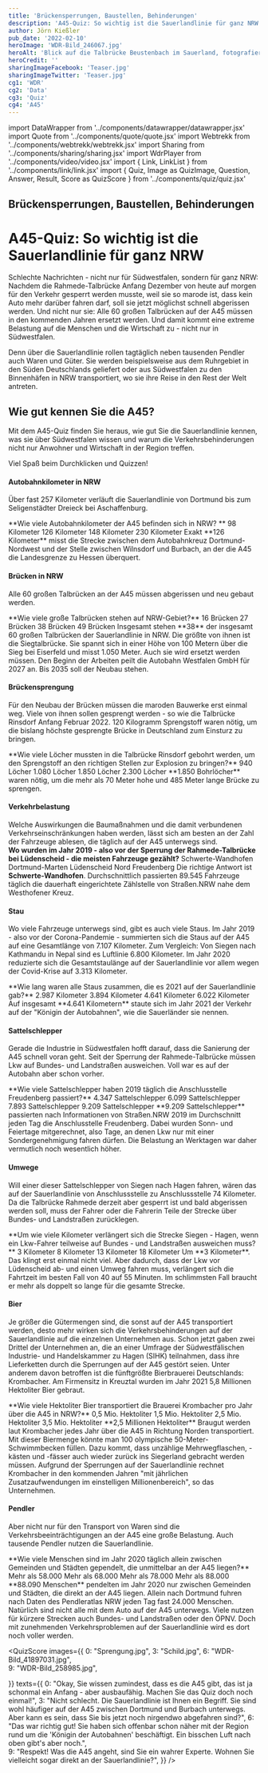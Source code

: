 ```yaml
---
title: 'Brückensperrungen, Baustellen, Behinderungen'
description: 'A45-Quiz: So wichtig ist die Sauerlandlinie für ganz NRW'
author: Jörn Kießler
pub_date: '2022-02-10'
heroImage: 'WDR-Bild_246067.jpg'
heroAlt: 'Blick auf die Talbrücke Beustenbach im Sauerland, fotografiert von Hans Blossey'
heroCredit: ''
sharingImageFacebook: 'Teaser.jpg'
sharingImageTwitter: 'Teaser.jpg'
cg1: 'WDR'
cg2: 'Data'
cg3: 'Quiz'
cg4: 'A45'
---
```


import DataWrapper from '../components/datawrapper/datawrapper.jsx'
import Quote from '../components/quote/quote.jsx'
import Webtrekk from '../components/webtrekk/webtrekk.jsx'
import Sharing from '../components/sharing/sharing.jsx'
import WdrPlayer from '../components/video/video.jsx'
import { Link, LinkList } from '../components/link/link.jsx'
import { Quiz, Image as QuizImage, Question, Answer, Result, Score as QuizScore } from '../components/quiz/quiz.jsx'

## Brückensperrungen, Baustellen, Behinderungen

# A45-Quiz: So wichtig ist die Sauerlandlinie für ganz NRW

Schlechte Nachrichten - nicht nur für Südwestfalen, sondern für ganz NRW: Nachdem die Rahmede-Talbrücke Anfang Dezember von heute auf morgen für den Verkehr gesperrt werden musste, weil sie so marode ist, dass kein Auto mehr darüber fahren darf, soll sie jetzt möglichst schnell abgerissen werden. Und nicht nur sie: Alle 60 großen Talbrücken auf der A45 müssen in den kommenden Jahren ersetzt werden. Und damit kommt eine extreme Belastung auf die Menschen und die Wirtschaft zu - nicht nur in Südwestfalen. 

<Link title="An der A45 müssen alle 60 Brücken ersetzt werden" href="https://www1.wdr.de/nachrichten/bruecken-ersetzen-a45-sauerlandlinie-100.html" />

Denn über die Sauerlandlinie rollen tagtäglich neben tausenden Pendler auch Waren und Güter. Sie werden beispielsweise aus dem Ruhrgebiet in den Süden Deutschlands geliefert oder aus Südwestfalen zu den Binnenhäfen in NRW transportiert, wo sie ihre Reise in den Rest der Welt antreten.

## Wie gut kennen Sie die A45?

Mit dem A45-Quiz finden Sie heraus, wie gut Sie die  Sauerlandlinie kennen, was sie über Südwestfalen wissen und warum die Verkehrsbehinderungen nicht nur Anwohner und Wirtschaft in der Region treffen.

Viel Spaß beim Durchklicken und Quizzen!

#### Autobahnkilometer in NRW
Über fast 257 Kilometer verläuft die Sauerlandlinie von Dortmund bis zum Seligenstädter Dreieck bei Aschaffenburg.

<Quiz>
<QuizImage src="Ueberblick.jpg" alt="Luftaufnahme der A45 bei Burbach im Hochsauerland, fotografiert von Hans Blossey." />
<Question>**Wie viele Autobahnkilometer der A45 befinden sich in NRW?
**</Question>
<Answer>98 Kilometer</Answer>
<Answer correct>126 Kilometer</Answer>
<Answer>148 Kilometer</Answer>
<Answer>230 Kilometer</Answer>
<Result>
Exakt **126 Kilometer** misst die Strecke zwischen dem Autobahnkreuz Dortmund-Nordwest und der Stelle zwischen Wilnsdorf und Burbach, an der die A45 die Landesgrenze zu Hessen überquert.
</Result>
</Quiz>

#### Brücken in NRW
Alle 60 großen Talbrücken an der A45 müssen abgerissen und neu gebaut werden.

<Quiz>
<QuizImage src="Siegtalbruecke.jpg" alt="Luftaufnahme der Siegtalbrücke Eiserfeld, fotografiert von Hans Blossey." />
<Question>**Wie viele große Talbrücken stehen auf NRW-Gebiet?**</Question>
<Answer>16 Brücken</Answer>
<Answer>27 Brücken</Answer>
<Answer correct>38 Brücken</Answer>
<Answer>49 Brücken</Answer>
<Result>
Insgesamt stehen **38** der insgesamt 60 großen Talbrücken der Sauerlandlinie in NRW. Die größte von ihnen ist die Siegtalbrücke. Sie spannt sich in einer Höhe von 100 Metern über die Sieg bei Eiserfeld und misst 1.050 Meter. Auch sie wird ersetzt werden müssen. Den Beginn der Arbeiten peilt die Autobahn Westfalen GmbH für 2027 an. Bis 2035 soll der Neubau stehen.
</Result>
</Quiz>

#### Brückensprengung
Für den Neubau der Brücken müssen die maroden Bauwerke erst einmal weg. Viele von ihnen sollen gesprengt werden - so wie die Talbrücke Rinsdorf Anfang Februar 2022. 120 Kilogramm Sprengstoff waren nötig, um die bislang höchste gesprengte Brücke in Deutschland zum Einsturz zu bringen.

<Link title="Sprengung der A45-Talbrücke Rinsdorf" href="https://www1.wdr.de/mediathek/av/video-sprengung-der-a-talbruecke-rinsdorf-102.html" />

<Quiz>
<QuizImage src="Sprengung.jpg" alt="Die Talbrücke Rinsdorf bricht nach der Sprengung in sich zusammen, fotografiert von Rene Traut." />
<Question>**Wie viele Löcher mussten in die Talbrücke Rinsdorf gebohrt werden, um den Sprengstoff an den richtigen Stellen zur Explosion zu bringen?**</Question>
<Answer>940 Löcher</Answer>
<Answer>1.080 Löcher</Answer>
<Answer correct>1.850 Löcher</Answer>
<Answer>2.300 Löcher</Answer>
<Result>
**1.850 Bohrlöcher** waren nötig, um die mehr als 70 Meter hohe und 485 Meter lange Brücke zu sprengen. 
</Result>
</Quiz>

#### Verkehrbelastung
Welche Auswirkungen die Baumaßnahmen und die damit verbundenen Verkehrseinschränkungen haben werden, lässt sich am besten an der Zahl der Fahrzeuge ablesen, die täglich auf der A45 unterwegs sind.
<Quiz>
<QuizImage src="WDR-Bild_12184515.jpg" alt="Stau auf der A45 bei Hagen in Richtung Dortmund, fotografiert von Hans Blossey." />   
<Question>**Wo wurden im Jahr 2019 - also vor der Sperrung der Rahmede-Talbrücke bei Lüdenscheid - die meisten Fahrzeuge gezählt?**</Question>
<Answer correct>Schwerte-Wandhofen </Answer>
<Answer>Dortmund-Marten</Answer>
<Answer>Lüdenscheid Nord</Answer>
<Answer>Freudenberg</Answer>
<Result>
Die richtige Antwort ist **Schwerte-Wandhofen**. Durchschnittlich passierten 89.545 Fahrzeuge täglich die dauerhaft eingerichtete Zählstelle von Straßen.NRW nahe dem Westhofener Kreuz.
</Result>
</Quiz>

#### Stau
Wo viele Fahrzeuge unterwegs sind, gibt es auch viele Staus. Im Jahr 2019 - also vor der Corona-Pandemie - summierten sich die Staus auf der A45 auf eine Gesamtlänge von 7.107 Kilometer. Zum Vergleich: Von Siegen nach Kathmandu in Nepal sind es Luftlinie 6.800 Kilometer. Im Jahr 2020 reduzierte sich die Gesamtstaulänge auf der Sauerlandlinie vor allem wegen der Covid-Krise auf 3.313 Kilometer.

<Quiz>
<QuizImage src="WDR-Bild_1860858.jpg" alt="Autos und Lastwagen stehen im Stau auf der A45 bei Dortmund, fotografiert von Bernd Thissen." />   
<Question>**Wie lang waren alle Staus zusammen, die es 2021 auf der Sauerlandlinie gab?**</Question>
<Answer>2.987 Kilometer</Answer>
<Answer>3.894 Kilometer</Answer>
<Answer correct>4.641 Kilometer</Answer>
<Answer>6.022 Kilometer</Answer>
<Result>
Auf insgesamt **4.641 Kilometern** staute sich im Jahr 2021 der Verkehr auf der "Königin der Autobahnen", wie die Sauerländer sie nennen.
</Result>
</Quiz>



#### Sattelschlepper
Gerade die Industrie in Südwestfalen hofft darauf, dass die Sanierung der A45 schnell voran geht. Seit der Sperrung der Rahmede-Talbrücke müssen Lkw auf Bundes- und Landstraßen ausweichen. Voll war es auf der Autobahn aber schon vorher.

<Quiz>
<QuizImage src="WDR-Bild_34850753.jpg" alt="Luftaufnahme eines Parkplatzes an der A45 bei Freudenberg, auf dem zahlreiche Lastwagen geparkt haben, fotografiert von Arnulf Stoffel." />   
<Question>**Wie viele Sattelschlepper haben 2019 täglich die Anschlusstelle Freudenberg passiert?**</Question>
<Answer>4.347 Sattelschlepper</Answer>
<Answer>6.099 Sattelschlepper</Answer>
<Answer>7.893 Sattelschlepper</Answer>
<Answer correct>9.209 Sattelschlepper</Answer>
<Result>
**9.209 Sattelschlepper** passierten nach Informationen von Straßen.NRW 2019 im Durchschnitt jeden Tag die Anschlusstelle Freudenberg. Dabei wurden Sonn- und Feiertage mitgerechnet, also Tage, an denen Lkw nur mit einer Sondergenehmigung fahren dürfen. Die Belastung an Werktagen war daher vermutlich noch wesentlich höher.
</Result>
</Quiz>

#### Umwege
Will einer dieser Sattelschlepper von Siegen nach Hagen fahren, wären das auf der Sauerlandlinie von Anschlussstelle zu Anschlussstelle 74 Kilometer. Da die Talbrücke Rahmede derzeit aber gesperrt ist und bald abgerissen werden soll, muss der Fahrer oder die Fahrerin Teile der Strecke über Bundes- und Landstraßen zurücklegen.

<Link title="Sperrung der A45-Brücke: Lüdenscheid erstickt im Verkehr" href="https://www1.wdr.de/nachrichten/westfalen-lippe/luedenscheid-erstickt-im-verkehr-100.html" />

<Quiz>
<QuizImage src="Schild.jpg" alt="Schilder und Verkehrsplanken stehen auf der A45 vor der der gesperrten Talbrücke Rahmede, fotografiert von Karsten Schöne." />   
<Question>**Um wie viele Kilometer verlängert sich die Strecke Siegen - Hagen, wenn ein Lkw-Fahrer teilweise auf Bundes - und Landstraßen ausweichen muss?**</Question>
<Answer correct>3 Kilometer</Answer>
<Answer>8 Kilometer</Answer>
<Answer>13 Kilometer</Answer>
<Answer>18 Kilometer</Answer>
<Result>
Um **3 Kilometer**. Das klingt erst einmal nicht viel. Aber dadurch, dass der Lkw vor Lüdenscheid ab- und einen Umweg fahren muss, verlängert sich die Fahrtzeit im besten Fall von 40 auf 55 Minuten. Im schlimmsten Fall braucht er mehr als doppelt so lange für die gesamte Strecke.
</Result>
</Quiz>

#### Bier
Je größer die Gütermengen sind, die sonst auf der A45 transportiert werden, desto mehr wirken sich die Verkehrsbehinderungen auf der Sauerlandlinie auf die einzelnen Unternehmen aus. Schon jetzt gaben zwei Drittel der Unternehmen an, die an einer Umfrage der Südwestfälischen Industrie- und Handelskammer zu Hagen (SIHK) teilnahmen, dass ihre Lieferketten durch die Sperrungen auf der A45 gestört seien. Unter anderem davon betroffen ist die fünftgrößte Bierbrauerei Deutschlands: Krombacher. Am Firmensitz in Kreuztal wurden im Jahr 2021 5,8 Millionen Hektoliter Bier gebraut. 

<Quiz>
<QuizImage src="Krombacher.jpg" alt="Tausende Bierkästen stehen in einer Lagerhalle der Brauerei Krombacher, fotografiert von Karsten Schöne." />   
<Question>**Wie viele Hektoliter Bier transportiert die Brauerei Krombacher pro Jahr über die A45 in NRW?**</Question>
<Answer>0,5 Mio. Hektoliter</Answer>
<Answer>1,5 Mio. Hektoliter</Answer>
<Answer correct>2,5 Mio. Hektoliter</Answer>
<Answer>3,5 Mio. Hektoliter</Answer>
<Result>
**2,5 Millionen Hektoliter** Braugut werden laut Krombacher jedes Jahr über die A45 in Richtung Norden transportiert. Mit dieser Biermenge könnte man 100 olympische 50-Meter-Schwimmbecken füllen. Dazu kommt, dass unzählige Mehrwegflaschen, -kästen und -fässer auch wieder zurück ins Siegerland gebracht werden müssen. Aufgrund der Sperrungen auf der Sauerlandlinie rechnet Krombacher in den kommenden Jahren "mit jährlichen Zusatzaufwendungen im einstelligen Millionenbereich", so das Unternehmen.
</Result>
</Quiz>

#### Pendler
Aber nicht nur für den Transport von Waren sind die Verkehrsbeeinträchtigungen an der A45 eine große Belastung. Auch tausende Pendler nutzen die Sauerlandlinie. 

<Quiz>
<QuizImage src="Autobahn.jpg" alt="Autos fahren auf der A45 in der Nähe der Ausfahrt Lüdenscheid Nord, fotografiert von Karsten Schöne." />   
<Question>**Wie viele Menschen sind im Jahr 2020 täglich allein zwischen Gemeinden und Städten gependelt, die unmittelbar an der A45 liegen?**</Question>
<Answer>Mehr als 58.000</Answer>
<Answer>Mehr als 68.000</Answer>
<Answer>Mehr als 78.000</Answer>
<Answer correct>Mehr als 88.000</Answer>
<Result>
**88.090 Menschen** pendelten im Jahr 2020 nur zwischen Gemeinden und Städten, die direkt an der A45 liegen. Allein nach Dortmund fuhren nach Daten des Pendleratlas NRW jeden Tag fast 24.000 Menschen. Natürlich sind nicht alle mit dem Auto auf der A45 unterwegs. Viele nutzen für kürzere Strecken auch Bundes- und Landstraßen oder den ÖPNV. Doch mit zunehmenden Verkehrsproblemen auf der Sauerlandlinie wird es dort noch voller werden.
</Result>
</Quiz>






<QuizScore
images={{
    0: "Sprengung.jpg",
    3: "Schild.jpg",
    6: "WDR-Bild_41897031.jpg",      
    9: "WDR-Bild_258985.jpg",
           
}}
texts={{
    0: "Okay, Sie wissen zumindest, dass es die A45 gibt, das ist ja schonmal ein Anfang - aber ausbaufähig. Machen Sie das Quiz doch noch einmal!",
     3: "Nicht schlecht. Die Sauerlandlinie ist Ihnen ein Begriff. Sie sind wohl häufiger auf der A45 zwischen Dortmund und Burbach unterwegs. Aber kann es sein, dass Sie bis jetzt noch nirgendwo abgefahren sind?",
     6: "Das war richtig gut! Sie haben sich offenbar schon näher mit der Region rund um die 'Königin der Autobahnen' beschäftigt. Ein bisschen Luft nach oben gibt's aber noch.",      
    9: "Respekt! Was die A45 angeht, sind Sie ein wahrer Experte. Wohnen Sie vielleicht sogar direkt an der Sauerlandlinie?",
}}
/>

<Sharing twitter facebook mail whatsapp telegram reddit xing linkedin />
